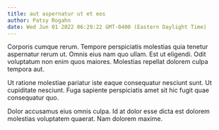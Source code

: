 ```yaml
---
title: aut aspernatur ut et eos
author: Patsy Rogahn
date: Wed Jun 01 2022 06:29:22 GMT-0400 (Eastern Daylight Time)
---
```

Corporis cumque rerum. Tempore perspiciatis molestias quia tenetur aspernatur rerum ut. Omnis eius nam quo ullam. Est ut eligendi. Odit voluptatum non enim quos maiores. Molestias repellat dolorem culpa tempora aut.

 Ut ratione molestiae pariatur iste eaque consequatur nesciunt sunt. Ut cupiditate nesciunt. Fuga sapiente perspiciatis amet sit hic fugit quae consequatur quo.

 Dolor accusamus eius omnis culpa. Id at dolor esse dicta est dolorem molestias voluptatem quaerat. Nam dolorem maxime.